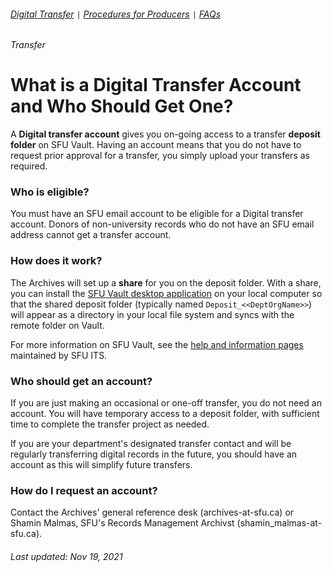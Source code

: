 ###### [Digital Transfer](../README.md) `|` [Procedures for Producers](procedures.md) `|` [FAQs](faqs.md)
###### Transfer

# What is a Digital Transfer Account and Who Should Get One?
A **Digital transfer account** gives you on-going access to a transfer **deposit folder** on SFU Vault. Having an account means that you do not have to request prior approval for a transfer, you simply upload your transfers as required.

### Who is eligible?
You must have an SFU email account to be eligible for a Digital transfer account. Donors of non-university records who do not have an SFU email address cannot get a transfer account.

### How does it work?
The Archives will set up a **share** for you on the deposit folder. With a share, you can install the [SFU Vault desktop application](http://www.sfu.ca/download-sfuvault/) on your local computer so that the shared deposit folder (typically named `Deposit_<<DeptOrgName>>`) will appear as a directory in your local file system and syncs with the remote folder on Vault.

For more information on SFU Vault, see the [help and information pages](https://www.sfu.ca/information-systems/services/sfu-vault.html) maintained by SFU ITS.

### Who should get an account?
If you are just making an occasional or one-off transfer, you do not need an account. You will have temporary access to a deposit folder, with sufficient time to complete the transfer project as needed.

If you are your department's designated transfer contact and will be regularly transferring digital records in the future, you should have an account as this will simplify future transfers.

### How do I request an account?
Contact the Archives' general reference desk (archives-at-sfu.ca) or Shamin Malmas, SFU's Records Management Archivst (shamin_malmas-at-sfu.ca).

###### Last updated: Nov 19, 2021
